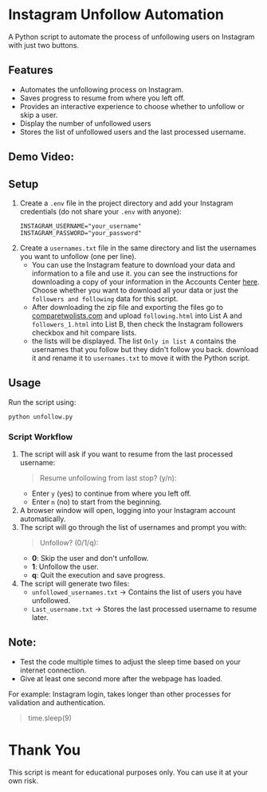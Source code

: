 # Instagram Unfollow Automation

A Python script to automate the process of unfollowing users on Instagram with just two buttons.

## Features
- Automates the unfollowing process on Instagram.
- Saves progress to resume from where you left off.
- Provides an interactive experience to choose whether to unfollow or skip a user.
- Display the number of unfollowed users
- Stores the list of unfollowed users and the last processed username. 

## Demo Video:
   

## Setup
1. Create a `.env` file in the project directory and add your Instagram credentials (do not share your `.env` with anyone):
   ```env
   INSTAGRAM_USERNAME="your_username"
   INSTAGRAM_PASSWORD="your_password"
   ```
2. Create a `usernames.txt` file in the same directory and list the usernames you want to unfollow (one per line).
   - You can use the Instagram feature to download your data and information to a file and use it. you can see the instructions for downloading a copy of your information in the Accounts Center [here](https://help.instagram.com/181231772500920?helpref=faq_content#download-a-copy-of-your-information-in-accounts-center). Choose whether you want to download all your data or just the `followers and following` data for this script.
   - After downloading the zip file and exporting the files go to [comparetwolists.com](https://comparetwolists.com/) and upload `following.html` into List A and `followers_1.html` into List B, then check the Instagram followers checkbox and hit compare lists.
   - the lists will be displayed. The list `Only in list A` contains the usernames that you follow but they didn't follow you back. download it and rename it to `usernames.txt` to move it with the Python script.

## Usage
Run the script using:
```
python unfollow.py
```

### Script Workflow
1. The script will ask if you want to resume from the last processed username:
   > Resume unfollowing from last stop? (y/n): 
   - Enter `y` (yes) to continue from where you left off.
   - Enter `n` (no) to start from the beginning.
3. A browser window will open, logging into your Instagram account automatically.
4. The script will go through the list of usernames and prompt you with:
   > Unfollow? (0/1/q):
   - **0**: Skip the user and don't unfollow.
   - **1**: Unfollow the user.
   - **q**: Quit the execution and save progress.
5. The script will generate two files:
   - `unfollowed_usernames.txt` → Contains the list of users you have unfollowed.
   - `Last_username.txt` → Stores the last processed username to resume later.

## Note:
- Test the code multiple times to adjust the sleep time based on your internet connection.
- Give at least one second more after the webpage has loaded.

For example: Instagram login, takes longer than other processes for validation and authentication.
  > time.sleep(9)


# Thank You



This script is meant for educational purposes only. You can use it at your own risk.
